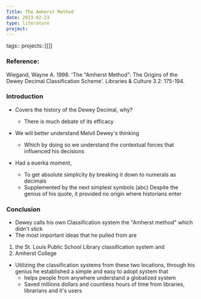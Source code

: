 ```yaml
---
Title: The Amherst Method
date: 2023-02-23
type: literature
project:
---
```

tags:: 
projects::[[]]

### Reference:
Wiegand, Wayne A. 1998. 'The "Amherst Method": The Origins of the Dewey Decimal Classification Scheme'. Libraries & Culture 3.2: 175-194.

### Introduction
- Covers the history of the Dewey Decimal, why?
	- There is much debate of its efficacy 
- We will better understand Melvil Dewey's thinking 
	- Which by doing so we understand the contextual forces that influenced his decisions

- Had a euerka moment,
	- To get absolute simplicity by breaking it down to numerals as decimals
	- Supplemented by the next simplest symbols (abc)
Despite the genius of his quote, it provided no origin where historians enter
### Conclusion
- Dewey calls his own Classification system the "Amherst method" which didn't stick
- The most important ideas that he pulled from are
1. the St. Louis Public School Library classification system and
2. Amherst College
- Utilizing the classification systems from these two locations, through his genius he established a simple and easy to adopt system that
	- helps people from anywhere understand a globalized system
	- Saved millions dollars and countless hours of time from libraries, librarians and it's users

